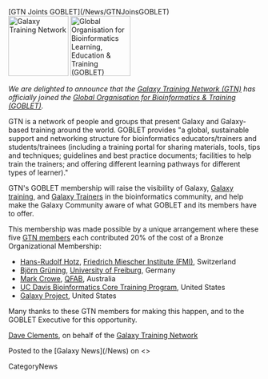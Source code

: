 <div class='newsItemHeader'>[GTN Joints GOBLET](/News/GTNJoinsGOBLET)</div>

<div class='right'>
<a href='/Teach/'><img src='/Images/Logos/GTNLogo600.png' alt='Galaxy Training Network' height="120" /></a>
<a href='http://mygoblet.org'><img src='/Images/Logos/GobletLogo.png' alt='Global Organisation for Bioinformatics Learning, Education & Training (GOBLET)' height="120" /></a>
</div>

*We are delighted to announce that the [Galaxy Training Network (GTN)](/Teach/GTN) has officially joined the [Global Organisation for Bioinformatics & Training (GOBLET)](http://mygoblet.org).*

GTN is a network of people and groups that present  Galaxy and Galaxy-based training around the world.  GOBLET provides "a global, sustainable support and networking structure for bioinformatics educators/trainers and students/trainees (including a training portal for sharing materials, tools, tips and techniques; guidelines and best practice documents; facilities to help train the trainers; and offering different learning pathways for different types of learner)."

GTN's GOBLET membership will raise the visibility of Galaxy, [Galaxy training](/Teach/Resources), and [Galaxy Trainers](/Teach/Trainers) in the bioinformatics community, and help make the Galaxy Community aware of what GOBLET and its members have to offer.

This membership was made possible by a unique arrangement where these five [GTN members](/Teach/Trainers) each contributed 20% of the cost of a Bronze Organizational Membership:

* [Hans-Rudolf Hotz](/HansrudolfHotz), [Friedrich Miescher Institute (FMI)](http://www.fmi.ch/), Switzerland
* [Björn Grüning](/BjoernGruening), [University of Freiburg](http://www.uni-freiburg.de/), Germany
* [Mark Crowe](http://www.qfab.org/mark-crowe/), [QFAB](http://www.qfab.org/), Australia
* [UC Davis Bioinformatics Core Training Program](http://training.bioinformatics.ucdavis.edu/), United States
* [Galaxy Project](http://galaxyproject.org/), United States

Many thanks to these GTN members for making this happen, and to the GOBLET Executive for this opportunity.

[Dave Clements](/DaveClements), on behalf of the [Galaxy Training Network](/Teach/Trainers)

<div class='newsItemFooter'>Posted to the [Galaxy News](/News) on <<Date(2015-03-09T16:53:35Z)>></div>

CategoryNews
